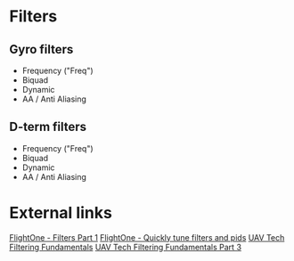 # Filters

## Gyro filters

- Frequency ("Freq")
- Biquad
- Dynamic
- AA / Anti Aliasing 

## D-term filters
- Frequency ("Freq")
- Biquad
- Dynamic
- AA / Anti Aliasing 


# External links
[FlightOne - Filters Part 1](https://www.youtube.com/watch?v=cuwD1KiZQLw)
[FlightOne - Quickly tune filters and pids](https://www.youtube.com/watch?v=HcopWSx8hYk)
[UAV Tech Filtering Fundamentals](https://www.youtube.com/watch?v=A09sprstYqI)
[UAV Tech Filtering Fundamentals Part 3](https://www.youtube.com/watch?v=ULWlDIjha10)